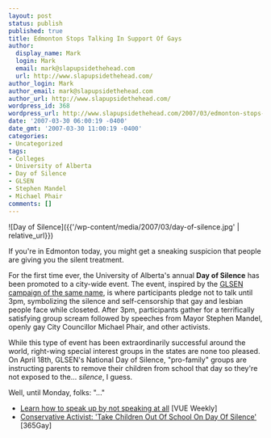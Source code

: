 ```yaml
---
layout: post
status: publish
published: true
title: Edmonton Stops Talking In Support Of Gays
author:
  display_name: Mark
  login: Mark
  email: mark@slapupsidethehead.com
  url: http://www.slapupsidethehead.com/
author_login: Mark
author_email: mark@slapupsidethehead.com
author_url: http://www.slapupsidethehead.com/
wordpress_id: 368
wordpress_url: http://www.slapupsidethehead.com/2007/03/edmonton-stops-talking/
date: '2007-03-30 06:00:19 -0400'
date_gmt: '2007-03-30 11:00:19 -0400'
categories:
- Uncategorized
tags:
- Colleges
- University of Alberta
- Day of Silence
- GLSEN
- Stephen Mandel
- Michael Phair
comments: []
---
```

![Day of Silence]({{'/wp-content/media/2007/03/day-of-silence.jpg' | relative_url}})

If you're in Edmonton today, you might get a sneaking suspicion that people are giving you the silent treatment.

For the first time ever, the University of Alberta's annual **Day of Silence** has been promoted to a city-wide event. The event, inspired by the [GLSEN campaign of the same name](http://www.dayofsilence.org/ "I'd tell you about it... but, you know."), is where participants pledge not to talk until 3pm, symbolizing the silence and self-censorship that gay and lesbian people face while closeted. After 3pm, participants gather for a terrifically satisfying group scream followed by speeches from Mayor Stephen Mandel, openly gay City Councillor Michael Phair, and other activists.

While this type of event has been extraordinarily successful around the world, right-wing special interest groups in the states are none too pleased. On April 18th, GLSEN's National Day of Silence, "pro-family" groups are instructing parents to remove their children from school that day so they're not exposed to the... _silence_, I guess.

Well, until Monday, folks: "..."

- [Learn how to speak up by not speaking at all](http://www.vueweekly.com/articles/default.aspx?i=6055) [VUE Weekly]
- [Conservative Activist: 'Take Children Out Of School On Day Of Silence'](http://www.365gay.com/Newscon07/03/032707silence.htm) [365Gay]
